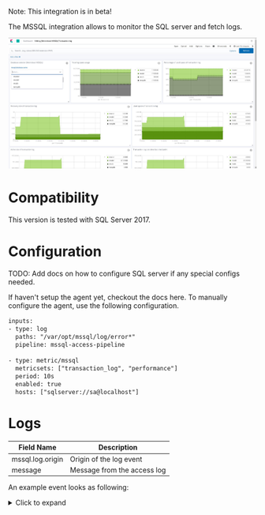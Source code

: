 Note: This integration is in beta!

The MSSQL integration allows to monitor the SQL server and fetch logs. 

![metrics-dashboard](../img/metrics-dashboard.jpg "Metrics Dashboard")


# Compatibility

This version is tested with SQL Server 2017.

# Configuration

TODO: Add docs on how to configure SQL server if any special configs needed.

If haven't setup the agent yet, checkout the docs here. To manually configure the agent, use the following configuration.
```
inputs:
- type: log
  paths: "/var/opt/mssql/log/error*"
  pipeline: mssql-access-pipeline

- type: metric/mssql
  metricsets: ["transaction_log", "performance"]
  period: 10s
  enabled: true
  hosts: ["sqlserver://sa@localhost"]
```


  
# Logs

| Field  Name               | Description                                             |
|----------------------------|---------------------------------------------------------|
| mssql.log.origin           | Origin of the log event                                 |
| message                    | Message from the access log                             |

An example event looks as following:

<details>
    <summary>Click to expand</summary>
        
```
{
    "@timestamp": "2019-05-03T09:01:09.990Z",
    "ecs.version": "1.0.0",
    "event.dataset": "mssql.log",
    "event.module": "mssql",
    "event.timezone": "+00:00",
    "fileset.name": "log",
    "input.type": "log",
    "log.flags": [
        "multiline"
    ],
    "log.offset": 0,
    "log.original": "2019-05-03 09:01:09.99 Server      Microsoft SQL Server 2017 (RTM-CU13) (KB4466404) - 14.0.3048.4 (X64)\n\tNov 30 2018 12:57:58\n\tCopyright (C) 2017 Microsoft Corporation\n\tDeveloper Edition (64-bit) on Linux (Ubuntu 16.04.5 LTS)",
    "message": "Microsoft SQL Server 2017 (RTM-CU13) (KB4466404) - 14.0.3048.4 (X64)",
    "mssql.log.origin": "Server",
    "service.type": "mssql"
}
```
<details>

# Metrics

## Performance metrics

The first thing that any user will want to look at is, as you have probably guessed, performance. 
It is very important is track the number of transactions, connected users, and cache hits, and all of this 
is included in this metricset. These metrics are retrieved from Performance Counters in Microsoft SQL Server

| Metric  Name               | Description                                             |
|----------------------------|---------------------------------------------------------|
| user_connections           | Total number of user connections                        |
| logins_per_sec             | Total number of logins started per second               |
| connections_reset_per_sec  | Total number of logins started from the connection pool |
| transactions               | Total number of transactions                            |

For an example event, click below.

<details>
    <summary>Click to expand</summary>
        
```
{
    "@timestamp": "2017-10-12T08:05:34.853Z",
    "agent": {
        "hostname": "host.example.com",
        "name": "host.example.com"
    },
    "event": {
        "dataset": "mssql.performance",
        "duration": 115000,
        "module": "mssql"
    },
    "metricset": {
        "name": "performance"
    },
    "mssql": {
        "performance": {
            "active_temp_tables": 0,
            "batch_requests_per_sec": 24249,
            "buffer": {
                "cache_hit": {
                    "pct": 0.14
                },
                "checkpoint_pages_per_sec": 182,
                "database_pages": 1892,
                "page_life_expectancy": {
                    "sec": 8201
                },
                "target_pages": 3194880
            },
            "compilations_per_sec": 7379,
            "connections_reset_per_sec": 2179,
            "lock_waits_per_sec": 3,
            "logins_per_sec": 7346,
            "logouts_per_sec": 7339,
            "page_splits_per_sec": 45,
            "recompilations_per_sec": 0,
            "transactions": 0,
            "user_connections": 7
        }
    },
    "service": {
        "address": "172.26.0.2",
        "type": "mssql"
    }
}
```

</details>


## Transaction Log metrics

This is another key metricset to include in your monitoring, because it helps you understand the shape and size of the server log. Some of the key metrics included here are:

| Metric  Name               | Description                                             |
|----------------------------|---------------------------------------------------------|
| space_usage           | This shows space usage information about the transaction log, a key metric to understand the performance of a Microsoft SQL Server. It also shows the time passed since the last backup of the log, useful for disaster recovery                       |
| stats             | This returns summary level attributes and information on transaction log files of databases. Use this information for monitoring and diagnostics of transaction log health. Here you can see active size, total size, or backup time for example.               |

An example event looks as following:

<details>
    <summary>Click to expand</summary>
        
```
{
    "@timestamp": "2017-10-12T08:05:34.853Z",
    "agent": {
        "hostname": "host.example.com",
        "name": "host.example.com"
    },
    "event": {
        "dataset": "mssql.transaction_log",
        "duration": 115000,
        "module": "mssql"
    },
    "metricset": {
        "name": "transaction_log"
    },
    "mssql": {
        "database": {
            "id": 1,
            "name": "master"
        },
        "transaction_log": {
            "space_usage": {
                "since_last_backup": {
                    "bytes": 135168
                },
                "total": {
                    "bytes": 2088960
                },
                "used": {
                    "bytes": 622592,
                    "pct": 29.80392074584961
                }
            },
            "stats": {
                "active_size": {
                    "bytes": 135167.737856
                },
                "backup_time": "1900-01-01T00:00:00Z",
                "recovery_size": {
                    "bytes": 0.128906
                },
                "since_last_checkpoint": {
                    "bytes": 135167.737856
                },
                "total_size": {
                    "bytes": 2088959.475712
                }
            }
        }
    },
    "service": {
        "address": "172.26.0.2",
        "type": "mssql"
    }
}
```

</details>

## Questions & Contributions

The development of the MSSQL integration and it's source code can be found here. If you found some missing fields or wrong fields, please open a Github issue or PR here. For questions, use our discuss forum.
